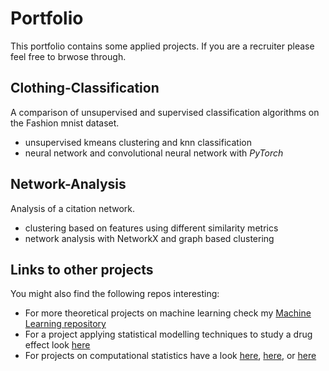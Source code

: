 # Portfolio
This portfolio contains some applied projects. If you are a recruiter please feel free to brwose through.

## Clothing-Classification
A comparison of unsupervised and supervised classification algorithms on the Fashion mnist dataset.
- unsupervised kmeans clustering and knn classification
- neural network and convolutional neural network with *PyTorch*

## Network-Analysis
Analysis of a citation network.
- clustering based on features using different similarity metrics
- network analysis with NetworkX and graph based clustering

## Links to other projects
You might also find the following repos interesting:
- For more theoretical projects on machine learning check my [Machine Learning repository](https://github.com/lorenzflow/MachineLearning)
- For a project applying statistical modelling techniques to study a drug effect look [here](https://github.com/lorenzflow/Statistical-Modelling)
- For projects on computational statistics have a look [here](https://github.com/lorenzflow/Computational-Statistics-Project-1), [here](https://github.com/lorenzflow/Computational-Statistics-Project-2), or [here](https://github.com/lorenzflow/Computational-Statistics-Project-3)
